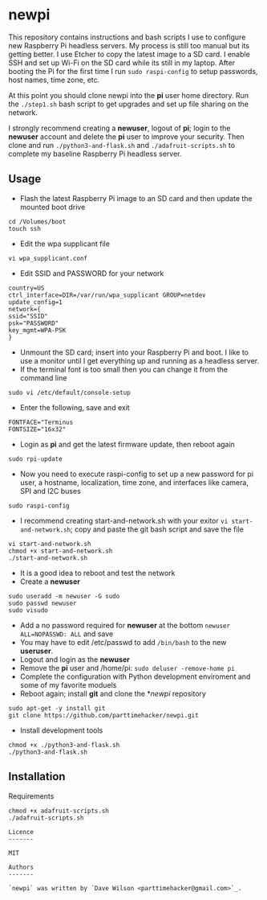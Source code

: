 newpi
=========

This repository contains instructions and bash scripts I use to configure new Raspberry Pi headless servers. My process is still too manual but its getting better. I use Etcher to copy the latest image to a SD card. I enable SSH and set up Wi-Fi on the SD card while its still in my laptop. After booting the Pi for the first time I run `sudo raspi-config` to setup passwords, host names, time zone, etc. 

At this point you should clone newpi into the **pi** user home directory. Run the `./step1.sh` bash script to get upgrades and set up file sharing on the network.

I strongly recommend creating a **newuser**, logout of **pi**; login to the **newuser** account and delete the **pi** user to improve your security. Then clone and run `./python3-and-flask.sh` and `./adafruit-scripts.sh` to complete my baseline Raspberry Pi headless server.

Usage
-----

- Flash the latest Raspberry Pi image to an SD card and then update the mounted boot drive

```
cd /Volumes/boot
touch ssh
```
- Edit the wpa supplicant file
```
vi wpa_supplicant.conf
```
- Edit SSID and PASSWORD for your network
```
country=US
ctrl_interface=DIR=/var/run/wpa_supplicant GROUP=netdev
update_config=1
network={
ssid="SSID"
psk="PASSWORD"
key_mgmt=WPA-PSK
}
```
- Unmount the SD card; insert into your Raspberry Pi and boot.  I like to use a monitor until I get everything up and running as a headless server. 
- If the terminal font is too small then you can change it from the command line
```
sudo vi /etc/default/console-setup 
```
- Enter the following, save and exit
```
FONTFACE="Terminus
FONTSIZE="16x32"
```
- Login as **pi** and get the latest firmware update, then reboot again
```
sudo rpi-update
```
- Now you need to execute raspi-config to set up a new password for pi user, a hostname, localization, time zone, and interfaces like camera, SPI and I2C buses

```
sudo raspi-config 
```
- I recommend creating start-and-network.sh with your exitor `vi start-and-network.sh`; copy and paste the git bash script and save the file
```
vi start-and-network.sh
chmod +x start-and-network.sh
./start-and-network.sh
```
- It is a good idea to reboot and test the network
- Create a **newuser** 
```
sudo useradd -m newuser -G sudo
sudo passwd newuser
sudo visudo
```
- Add a no password required for **newuser** at the bottom `newuser ALL=NOPASSWD: ALL` and save
- You may have to edit /etc/passwd to add `/bin/bash` to the new **useruser**. 
- Logout and login as the **newuser**
- Remove the **pi** user and /home/pi:
`sudo deluser -remove-home pi`
- Complete the configuration with Python development enviroment and some of my favorite moduels
- Reboot again; install **git** and clone the **newpi* repository
```
sudo apt-get -y install git
git clone https://github.com/parttimehacker/newpi.git
```
- Install development tools
```
chmod +x ./python3-and-flask.sh
./python3-and-flask.sh
```
     
Installation
------------
        
Requirements

```
chmod +x adafruit-scripts.sh
./adafruit-scripts.sh

Licence
-------

MIT

Authors
-------

`newpi` was written by `Dave Wilson <parttimehacker@gmail.com>`_.
